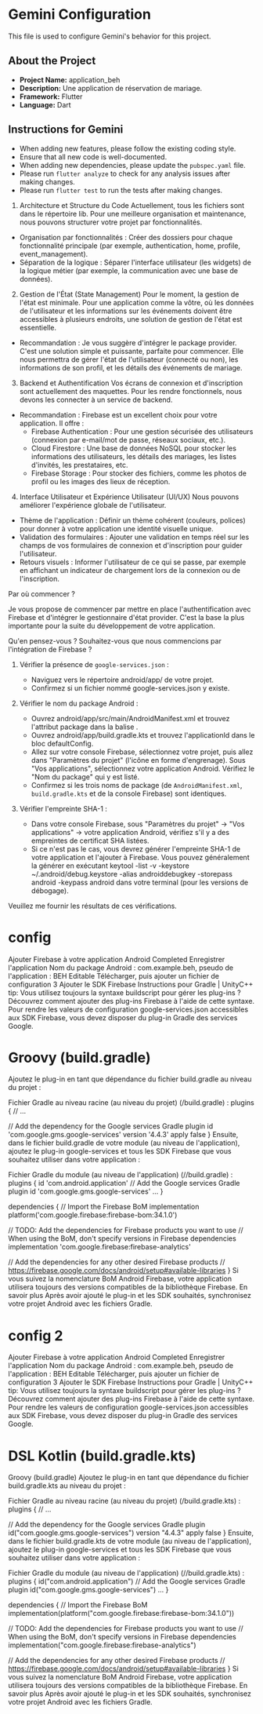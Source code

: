 # Gemini Configuration

This file is used to configure Gemini's behavior for this project.

## About the Project

*   **Project Name:** application_beh
*   **Description:** Une application de réservation de mariage.
*   **Framework:** Flutter
*   **Language:** Dart

## Instructions for Gemini

*   When adding new features, please follow the existing coding style.
*   Ensure that all new code is well-documented.
*   When adding new dependencies, please update the `pubspec.yaml` file.
*   Please run `flutter analyze` to check for any analysis issues after making changes.
*   Please run `flutter test` to run the tests after making changes.


  1. Architecture et Structure du Code
  Actuellement, tous les fichiers sont dans le répertoire lib. Pour une meilleure organisation et maintenance, nous pouvons structurer votre projet par
  fonctionnalités.


   * Organisation par fonctionnalités : Créer des dossiers pour chaque fonctionnalité principale (par exemple, authentication, home, profile, event_management).
   * Séparation de la logique : Séparer l'interface utilisateur (les widgets) de la logique métier (par exemple, la communication avec une base de données).


  2. Gestion de l'État (State Management)
  Pour le moment, la gestion de l'état est minimale. Pour une application comme la vôtre, où les données de l'utilisateur et les informations sur les événements
  doivent être accessibles à plusieurs endroits, une solution de gestion de l'état est essentielle.


   * Recommandation : Je vous suggère d'intégrer le package provider. C'est une solution simple et puissante, parfaite pour commencer. Elle nous permettra de
     gérer l'état de l'utilisateur (connecté ou non), les informations de son profil, et les détails des événements de mariage.


  3. Backend et Authentification
  Vos écrans de connexion et d'inscription sont actuellement des maquettes. Pour les rendre fonctionnels, nous devons les connecter à un service de backend.


   * Recommandation : Firebase est un excellent choix pour votre application. Il offre :
       * Firebase Authentication : Pour une gestion sécurisée des utilisateurs (connexion par e-mail/mot de passe, réseaux sociaux, etc.).
       * Cloud Firestore : Une base de données NoSQL pour stocker les informations des utilisateurs, les détails des mariages, les listes d'invités, les
         prestataires, etc.
       * Firebase Storage : Pour stocker des fichiers, comme les photos de profil ou les images des lieux de réception.


  4. Interface Utilisateur et Expérience Utilisateur (UI/UX)
  Nous pouvons améliorer l'expérience globale de l'utilisateur.


   * Thème de l'application : Définir un thème cohérent (couleurs, polices) pour donner à votre application une identité visuelle unique.
   * Validation des formulaires : Ajouter une validation en temps réel sur les champs de vos formulaires de connexion et d'inscription pour guider l'utilisateur.
   * Retours visuels : Informer l'utilisateur de ce qui se passe, par exemple en affichant un indicateur de chargement lors de la connexion ou de l'inscription.

  Par où commencer ?

  Je vous propose de commencer par mettre en place l'authentification avec Firebase et d'intégrer le gestionnaire d'état provider. C'est la base la plus
  importante pour la suite du développement de votre application.


  Qu'en pensez-vous ? Souhaitez-vous que nous commencions par l'intégration de Firebase ?



   1. Vérifier la présence de `google-services.json` :
       * Naviguez vers le répertoire android/app/ de votre projet.
       * Confirmez si un fichier nommé google-services.json y existe.


   2. Vérifier le nom du package Android :
       * Ouvrez android/app/src/main/AndroidManifest.xml et trouvez l'attribut package dans la balise <manifest>.
       * Ouvrez android/app/build.gradle.kts et trouvez l'applicationId dans le bloc defaultConfig.
       * Allez sur votre console Firebase, sélectionnez votre projet, puis allez dans "Paramètres du projet" (l'icône en forme d'engrenage). Sous "Vos
         applications", sélectionnez votre application Android. Vérifiez le "Nom du package" qui y est listé.
       * Confirmez si les trois noms de package (de `AndroidManifest.xml`, `build.gradle.kts` et de la console Firebase) sont identiques.


   3. Vérifier l'empreinte SHA-1 :
       * Dans votre console Firebase, sous "Paramètres du projet" -> "Vos applications" -> votre application Android, vérifiez s'il y a des empreintes de
         certificat SHA listées.
       * Si ce n'est pas le cas, vous devrez générer l'empreinte SHA-1 de votre application et l'ajouter à Firebase. Vous pouvez généralement la générer en
         exécutant keytool -list -v -keystore ~/.android/debug.keystore -alias androiddebugkey -storepass android -keypass android dans votre terminal (pour les
         versions de débogage).


  Veuillez me fournir les résultats de ces vérifications.




 # config

Ajouter Firebase à votre application Android
Completed
Enregistrer l'application
Nom du package Android : com.example.beh, pseudo de l'application : BEH
Editable
Télécharger, puis ajouter un fichier de configuration
3
Ajouter le SDK Firebase
Instructions pour Gradle
|
UnityC++
tip:
Vous utilisez toujours la syntaxe buildscript pour gérer les plug-ins ? Découvrez comment ajouter des plug-ins Firebase à l'aide de cette syntaxe.
Pour rendre les valeurs de configuration google-services.json accessibles aux SDK Firebase, vous devez disposer du plug-in Gradle des services Google.



# Groovy (build.gradle)
Ajoutez le plug-in en tant que dépendance du fichier build.gradle au niveau du projet :

Fichier Gradle au niveau racine (au niveau du projet) (<project>/build.gradle) :
plugins {
  // ...

  // Add the dependency for the Google services Gradle plugin
  id 'com.google.gms.google-services' version '4.4.3' apply false
}
Ensuite, dans le fichier build.gradle de votre module (au niveau de l'application), ajoutez le plug-in google-services et tous les SDK Firebase que vous souhaitez utiliser dans votre application :

Fichier Gradle du module (au niveau de l'application) (<project>/<app-module>/build.gradle) :
plugins {
  id 'com.android.application'
  // Add the Google services Gradle plugin
  id 'com.google.gms.google-services'
  ...
}

dependencies {
  // Import the Firebase BoM
  implementation platform('com.google.firebase:firebase-bom:34.1.0')

  // TODO: Add the dependencies for Firebase products you want to use
  // When using the BoM, don't specify versions in Firebase dependencies
  implementation 'com.google.firebase:firebase-analytics'

  // Add the dependencies for any other desired Firebase products
  // https://firebase.google.com/docs/android/setup#available-libraries
}
Si vous suivez la nomenclature BoM Android Firebase, votre application utilisera toujours des versions compatibles de la bibliothèque Firebase. En savoir plus
Après avoir ajouté le plug-in et les SDK souhaités, synchronisez votre projet Android avec les fichiers Gradle.




# config 2


Ajouter Firebase à votre application Android
Completed
Enregistrer l'application
Nom du package Android : com.example.beh, pseudo de l'application : BEH
Editable
Télécharger, puis ajouter un fichier de configuration
3
Ajouter le SDK Firebase
Instructions pour Gradle
|
UnityC++
tip:
Vous utilisez toujours la syntaxe buildscript pour gérer les plug-ins ? Découvrez comment ajouter des plug-ins Firebase à l'aide de cette syntaxe.
Pour rendre les valeurs de configuration google-services.json accessibles aux SDK Firebase, vous devez disposer du plug-in Gradle des services Google.


# DSL Kotlin (build.gradle.kts)

Groovy (build.gradle)
Ajoutez le plug-in en tant que dépendance du fichier build.gradle.kts au niveau du projet :

Fichier Gradle au niveau racine (au niveau du projet) (<project>/build.gradle.kts) :
plugins {
  // ...

  // Add the dependency for the Google services Gradle plugin
  id("com.google.gms.google-services") version "4.4.3" apply false
}
Ensuite, dans le fichier build.gradle.kts de votre module (au niveau de l'application), ajoutez le plug-in google-services et tous les SDK Firebase que vous souhaitez utiliser dans votre application :

Fichier Gradle du module (au niveau de l'application) (<project>/<app-module>/build.gradle.kts) :
plugins {
  id("com.android.application")
  // Add the Google services Gradle plugin
  id("com.google.gms.google-services")
  ...
}

dependencies {
  // Import the Firebase BoM
  implementation(platform("com.google.firebase:firebase-bom:34.1.0"))

  // TODO: Add the dependencies for Firebase products you want to use
  // When using the BoM, don't specify versions in Firebase dependencies
  implementation("com.google.firebase:firebase-analytics")

  // Add the dependencies for any other desired Firebase products
  // https://firebase.google.com/docs/android/setup#available-libraries
}
Si vous suivez la nomenclature BoM Android Firebase, votre application utilisera toujours des versions compatibles de la bibliothèque Firebase. En savoir plus
Après avoir ajouté le plug-in et les SDK souhaités, synchronisez votre projet Android avec les fichiers Gradle.
